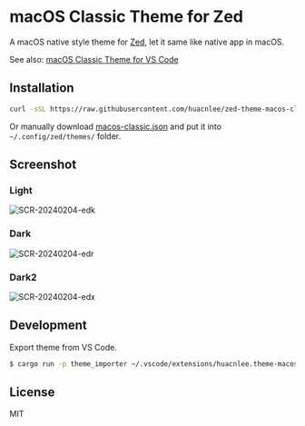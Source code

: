 # macOS Classic Theme for Zed

A macOS native style theme for [Zed](https://zed.dev), let it same like native app in macOS.

See also: [macOS Classic Theme for VS Code](https://marketplace.visualstudio.com/items?itemName=huacnlee.theme-macos-classic)

## Installation

```bash
curl -sSL https://raw.githubusercontent.com/huacnlee/zed-theme-macos-classic/main/install | bash
```

Or manually download [macos-classic.json](https://raw.githubusercontent.com/huacnlee/zed-theme-macos-classic/main/macos-classic.json) and put it into `~/.config/zed/themes/` folder.

## Screenshot

### Light

![SCR-20240204-edk](https://github.com/huacnlee/zed-theme-macos-classic/assets/5518/af411d67-0679-4458-a0af-86ba3ed6dc32)

### Dark

![SCR-20240204-edr](https://github.com/huacnlee/zed-theme-macos-classic/assets/5518/cb763f4a-8871-497f-94a3-2399e6c8fce7)

### Dark2

![SCR-20240204-edx](https://github.com/huacnlee/zed-theme-macos-classic/assets/5518/3ae356da-3050-4a59-ba21-6fa32443631a)

## Development

Export theme from VS Code.

```bash
$ cargo run -p theme_importer ~/.vscode/extensions/huacnlee.theme-macos-classic-1.7.1/theme/macOS-classic.json > light.json
```

## License

MIT
